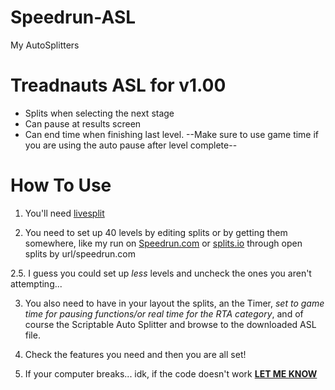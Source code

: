 # Speedrun-ASL
My AutoSplitters

# Treadnauts ASL for v1.00
+ Splits when selecting the next stage
+ Can pause at results screen
+ Can end time when finishing last level.
--Make sure to use game time if you are using the auto pause after level complete--

# How To Use
1. You'll need [livesplit](http://livesplit.org/downloads/)

2. You need to set up 40 levels by editing splits or by getting them somewhere, like my run on [Speedrun.com](https://www.speedrun.com/Treadnauts/run/y438kvqz) or [splits.io](https://splits.io/35zt) through open splits by url/speedrun.com

2.5. I guess you could set up *less* levels and uncheck the ones you aren't attempting...

3. You also need to have in your layout the splits, an the Timer, *set to game time for pausing functions/or real time for the RTA category*, and of course the Scriptable Auto Splitter and browse to the downloaded ASL file.

4. Check the features you need and then you are all set! 

5. If your computer breaks... idk, if the code doesn't work **[LET ME KNOW](https://github.com/OSBooter/Speedrun-ASL/issues)**

